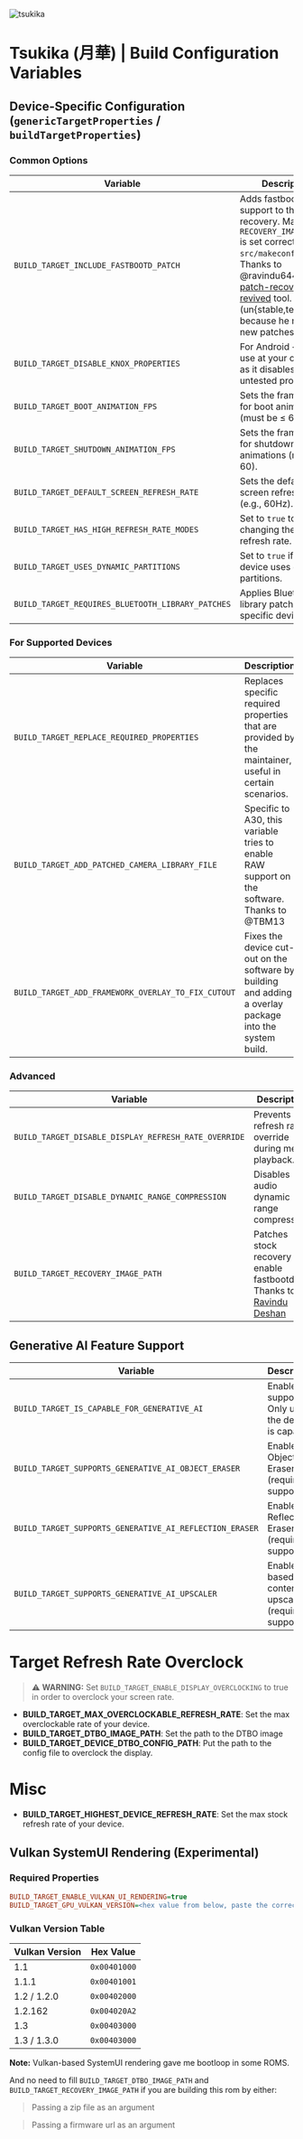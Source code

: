 ![tsukika](https://github.com/ayumi-aiko/banners/blob/main/explore00.png?raw=true)

# Tsukika (月華) | Build Configuration Variables

## Device-Specific Configuration (`genericTargetProperties` / `buildTargetProperties`)

### Common Options

| Variable | Description |
|---------|-------------|
| `BUILD_TARGET_INCLUDE_FASTBOOTD_PATCH` | Adds fastbootd support to the stock recovery. Make sure `RECOVERY_IMAGE_PATH` is set correctly in `src/makeconfigs.prop`. Thanks to @ravindu644 for his <a href="https://github.com/ravindu644/patch-recovery-revived">patch-recovery-revived</a> tool. (un{stable,tested} because he released new patches) |
| `BUILD_TARGET_DISABLE_KNOX_PROPERTIES` | For Android <= 11, use at your own risk as it disables Knox via untested properties. |
| `BUILD_TARGET_BOOT_ANIMATION_FPS` | Sets the frame rate for boot animations (must be ≤ 60). |
| `BUILD_TARGET_SHUTDOWN_ANIMATION_FPS` | Sets the frame rate for shutdown animations (must be ≤ 60). |
| `BUILD_TARGET_DEFAULT_SCREEN_REFRESH_RATE` | Sets the default screen refresh rate (e.g., 60Hz). |
| `BUILD_TARGET_HAS_HIGH_REFRESH_RATE_MODES` | Set to `true` to enable changing the default refresh rate. |
| `BUILD_TARGET_USES_DYNAMIC_PARTITIONS` | Set to `true` if your device uses dynamic partitions. |
| `BUILD_TARGET_REQUIRES_BLUETOOTH_LIBRARY_PATCHES` | Applies Bluetooth library patches for specific devices. |

### For Supported Devices

| Variable | Description |
|---------|-------------|
| `BUILD_TARGET_REPLACE_REQUIRED_PROPERTIES` | Replaces specific required properties that are provided by the maintainer, useful in certain scenarios. |
| `BUILD_TARGET_ADD_PATCHED_CAMERA_LIBRARY_FILE` | Specific to A30, this variable tries to enable RAW support on the software. Thanks to @TBM13 |
| `BUILD_TARGET_ADD_FRAMEWORK_OVERLAY_TO_FIX_CUTOUT` | Fixes the device cut-out on the software by building and adding a overlay package into the system build. |

### Advanced

| Variable | Description |
|---------|-------------|
| `BUILD_TARGET_DISABLE_DISPLAY_REFRESH_RATE_OVERRIDE` | Prevents refresh rate override during media playback. |
| `BUILD_TARGET_DISABLE_DYNAMIC_RANGE_COMPRESSION` | Disables audio dynamic range compression. |
| `BUILD_TARGET_RECOVERY_IMAGE_PATH` | Patches stock recovery to enable fastbootd. Thanks to <a href="https://github.com/ravindu644">Ravindu Deshan</a> |

## Generative AI Feature Support

| Variable | Description |
|---------|-------------|
| `BUILD_TARGET_IS_CAPABLE_FOR_GENERATIVE_AI` | Enables AI support. Only use if the device is capable. |
| `BUILD_TARGET_SUPPORTS_GENERATIVE_AI_OBJECT_ERASER` | Enables Object Eraser (requires AI support). |
| `BUILD_TARGET_SUPPORTS_GENERATIVE_AI_REFLECTION_ERASER` | Enables Reflection Eraser (requires AI support). |
| `BUILD_TARGET_SUPPORTS_GENERATIVE_AI_UPSCALER` | Enables AI-based content upscaling (requires AI support). |

# Target Refresh Rate Overclock
> ⚠️ **WARNING:** Set `BUILD_TARGET_ENABLE_DISPLAY_OVERCLOCKING` to true in order to overclock your screen rate.
- **BUILD_TARGET_MAX_OVERCLOCKABLE_REFRESH_RATE**: Set the max overclockable rate of your device.
- **BUILD_TARGET_DTBO_IMAGE_PATH**: Set the path to the DTBO image
- **BUILD_TARGET_DEVICE_DTBO_CONFIG_PATH**: Put the path to the config file to overclock the display.

# Misc
- **BUILD_TARGET_HIGHEST_DEVICE_REFRESH_RATE**: Set the max stock refresh rate of your device.

## Vulkan SystemUI Rendering (Experimental)

### Required Properties

```ini
BUILD_TARGET_ENABLE_VULKAN_UI_RENDERING=true
BUILD_TARGET_GPU_VULKAN_VERSION=<hex value from below, paste the correct one according to your device spec>
```

### Vulkan Version Table

| Vulkan Version     | Hex Value     |
|--------------------|---------------|
| 1.1                | `0x00401000`  |
| 1.1.1              | `0x00401001`  |
| 1.2 / 1.2.0        | `0x00402000`  |
| 1.2.162            | `0x004020A2`  |
| 1.3                | `0x00403000`  |
| 1.3 / 1.3.0        | `0x00403000`  |

**Note:** Vulkan-based SystemUI rendering gave me bootloop in some ROMS.

And no need to fill `BUILD_TARGET_DTBO_IMAGE_PATH` and `BUILD_TARGET_RECOVERY_IMAGE_PATH` if you are building this rom by either:
    
> Passing a zip file as an argument

> Passing a firmware url as an argument